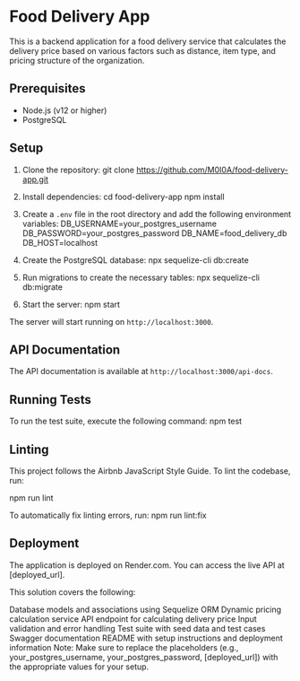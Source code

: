 # Food Delivery App

This is a backend application for a food delivery service that calculates the delivery price based on various factors such as distance, item type, and pricing structure of the organization.

## Prerequisites

- Node.js (v12 or higher)
- PostgreSQL

## Setup

1. Clone the repository:
git clone https://github.com/M0I0A/food-delivery-app.git
2. Install dependencies:
cd food-delivery-app
npm install


3. Create a `.env` file in the root directory and add the following environment variables:
DB_USERNAME=your_postgres_username
DB_PASSWORD=your_postgres_password
DB_NAME=food_delivery_db
DB_HOST=localhost

4. Create the PostgreSQL database:
npx sequelize-cli db:create

5. Run migrations to create the necessary tables:
npx sequelize-cli db:migrate

6. Start the server:
npm start

The server will start running on `http://localhost:3000`.

## API Documentation

The API documentation is available at `http://localhost:3000/api-docs`.

## Running Tests

To run the test suite, execute the following command:
npm test

## Linting

This project follows the Airbnb JavaScript Style Guide. To lint the codebase, run:

npm run lint

To automatically fix linting errors, run:
npm run lint:fix

## Deployment

The application is deployed on Render.com. You can access the live API at [deployed_url].

This solution covers the following:

Database models and associations using Sequelize ORM
Dynamic pricing calculation service
API endpoint for calculating delivery price
Input validation and error handling
Test suite with seed data and test cases
Swagger documentation
README with setup instructions and deployment information
Note: Make sure to replace the placeholders (e.g., your_postgres_username, your_postgres_password, [deployed_url]) with the appropriate values for your setup.